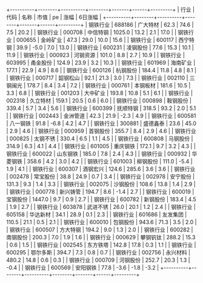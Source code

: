 +----------+--------+----------+--------+-------+------+---------+
|   行业   |  代码  |   名称   |  市值  |  pe   | 涨幅 | 6日涨幅 |
+----------+--------+----------+--------+-------+------+---------+
| 钢铁行业 | 688186 | 广大特材 |  62.3  | 74.6  | 7.5  |  20.2   |
| 钢铁行业 | 000708 | 中信特钢 | 1025.0 | 13.2  | 2.1  |  17.0   |
| 钢铁行业 | 000655 | 金岭矿业 |  47.3  | 29.0  | 10.0 |  15.6   |
| 钢铁行业 | 600117 | 西宁特钢 |  39.9  | -5.0  | 7.0  |  13.0   |
| 钢铁行业 | 600231 | 凌钢股份 |  77.6  | 15.3  | 10.1 |  11.9   |
| 钢铁行业 | 000923 | 河钢资源 | 101.0  |  8.8  | 2.7  |  10.9   |
| 钢铁行业 | 603995 | 甬金股份 | 124.9  | 23.9  | 3.2  |  10.3   |
| 钢铁行业 | 601969 | 海南矿业 | 177.1  | 22.9  | 4.9  |   8.6   |
| 钢铁行业 | 600126 | 杭钢股份 | 184.4  | 11.8  | 4.8  |   8.1   |
| 钢铁行业 | 000717 | 韶钢松山 |  92.1  | 21.3  | 3.0  |   7.3   |
| 钢铁行业 | 002110 | 三钢闽光 | 178.7  |  8.4  | 3.4  |   7.2   |
| 钢铁行业 | 000761 | 本钢板材 | 181.6  | 10.5  | 3.3  |   6.8   |
| 钢铁行业 | 001203 | 大中矿业 | 193.8  | 10.8  | 5.1  |   6.1   |
| 钢铁行业 | 002318 | 久立特材 | 159.1  | 20.5  | 0.6  |   6.0   |
| 钢铁行业 | 000898 | 鞍钢股份 | 339.4  |  5.7  | 3.4  |   5.6   |
| 钢铁行业 | 600399 | 抚顺特钢 | 318.5  | 93.2  | 2.0  |   5.1   |
| 钢铁行业 | 002443 | 金洲管道 |  42.3  | 21.9  | -2.3 |   4.9   |
| 钢铁行业 | 600581 | 八一钢铁 |  91.8  | -6.8  | 4.2  |   4.7   |
| 钢铁行业 | 300881 | 盛德鑫泰 |  23.6  | 45.0  | 2.9  |   4.6   |
| 钢铁行业 | 000959 | 首钢股份 | 355.7  |  8.4  | 2.9  |   4.6   |
| 钢铁行业 | 000825 | 太钢不锈 | 330.4  |  6.5  | 1.1  |   4.5   |
| 钢铁行业 | 600808 | 马钢股份 | 314.9  |  6.3  | 4.1  |   4.4   |
| 钢铁行业 | 601005 | 重庆钢铁 | 172.1  |  9.7  | 3.2  |   4.3   |
| 钢铁行业 | 600022 | 山东钢铁 | 185.0  |  7.8  | 2.4  |   4.3   |
| 钢铁行业 | 000932 | 华菱钢铁 | 358.6  |  4.2  | 3.0  |   4.2   |
| 钢铁行业 | 601003 | 柳钢股份 | 111.0  | -5.4  | 1.9  |   4.1   |
| 钢铁行业 | 600307 | 酒钢宏兴 | 124.6  | 285.6 | 3.6  |   3.6   |
| 钢铁行业 | 002478 | 常宝股份 |  38.8  | 24.9  | 0.7  |   3.4   |
| 钢铁行业 | 002978 | 安宁股份 | 131.3  |  9.3  | 1.4  |   3.3   |
| 钢铁行业 | 002075 | 沙钢股份 | 108.6  | 13.8  | 1.4  |   2.9   |
| 钢铁行业 | 000778 | 新兴铸管 | 194.7  |  8.6  | -1.4 |   2.7   |
| 钢铁行业 | 600019 | 宝钢股份 | 1447.0 |  9.7  | 0.9  |   2.7   |
| 钢铁行业 | 600782 | 新钢股份 | 183.4  |  4.5  | 1.9  |   2.7   |
| 钢铁行业 | 603878 | 武进不锈 |  26.0  | 20.1  | 1.2  |   2.4   |
| 钢铁行业 | 605158 | 华达新材 |  34.1  | 28.9  | 0.1  |   2.3   |
| 钢铁行业 | 601686 | 友发集团 | 110.5  | 21.1  | 0.5  |   2.1   |
| 钢铁行业 | 600010 | 包钢股份 | 943.6  | 71.3  | 3.5  |   2.0   |
| 钢铁行业 | 600507 | 方大特钢 | 194.2  |  9.0  | 1.3  |   2.0   |
| 钢铁行业 | 600282 | 南钢股份 | 200.3  |  7.0  | 1.9  |   1.6   |
| 钢铁行业 | 000629 | 攀钢钒钛 | 288.2  | 15.3  | 0.6  |   1.5   |
| 钢铁行业 | 002545 | 东方铁塔 | 142.8  | 17.8  | 0.3  |   1.1   |
| 钢铁行业 | 600295 | 鄂尔多斯 | 394.7  |  7.3  | 0.8  |   0.7   |
| 钢铁行业 | 002756 | 永兴材料 | 480.2  | 14.8  | 0.6  |   0.3   |
| 钢铁行业 | 000709 | 河钢股份 | 252.7  | 20.3  | 1.3  |  -0.4   |
| 钢铁行业 | 600569 | 安阳钢铁 |  77.8  | -3.6  | -1.8 |  -3.2   |
+----------+--------+----------+--------+-------+------+---------+
